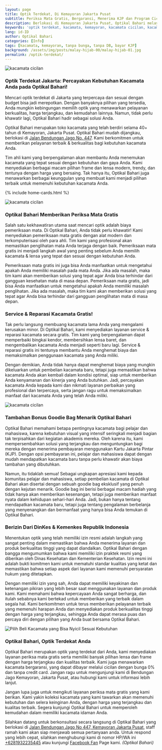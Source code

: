 ```yaml
---
layout: page
title: Optik Terdekat, Di Kemayoran Jakarta Pusat
subtitle: Periksa Mata Gratis, Bergaransi, Menerima KJP dan Program Cicilan
description: Berlokasi di Kemayoran Jakarta Pusat, Optikal Bahari melayanani periksa mata gratis, dengan berbagai pilihan bingkai dan frame kacamata.
keywords: 'optik terdekat, kacamata, kemayoran, kacamata cicilan, kacamata murah, tanpa bunga, tanpa DP, bayar KJP'
lang: id-ID
author: Optikal Bahari
categories: [Info]
tags: [kacamata, kemayoran, tanpa bunga, tanpa DB, bayar KJP]
background: /assets/img/posts/malay-hijab-00/malay-hijab-01.jpg
permalink: /optik-terdekat/
---
```


<div class="card shadow p-3 bg-white mb-5">
  <img src="/assets/img/posts/malay-hijab-00/malay-hijab-02.jpg" class="card-img-top" alt="kacamata cicilan">
  <div class="card-body">
    <h3 class="card-title">
      Optik Terdekat Jakarta: Percayakan Kebutuhan Kacamata Anda pada Optikal Bahari!
    </h3>
    <p class="card-text">
      Mencari optik terdekat di Jakarta yang terpercaya dan sesuai dengan budget bisa jadi merepotkan. Dengan banyaknya pilihan yang tersedia, Anda mungkin kebingungan memilih optik yang menawarkan pelayanan berkualitas, harga terjangkau, dan kemudahan lainnya. Namun, tidak perlu khawatir lagi, Optikal Bahari hadir sebagai solusi Anda.
    </p>
    <p>
      Optikal Bahari merupakan toko kacamata yang telah berdiri selama 40+ tahun di Kemayoran, Jakarta Pusat. Optikal Bahari mudah dijangkau, berlokasi di <a href="{{"/lokasi" | relative_url }}" title="Optikal Bahari, Jakarta Pusat">Jalan Bendungan Jago No. 447</a>. Kami berkomitmen untuk memberikan pelayanan terbaik & berkualitas bagi kebutuhan kacamata Anda.
    </p>
    <p>
      Tim ahli kami yang berpengalaman akan membantu Anda menemukan kacamata yang tepat sesuai dengan kebutuhan dan gaya Anda. Kami menyediakan berbagai macam pilihan frame dan lensa modern, trendy, dan tentunya dengan harga yang bersaing. Tak hanya itu, Optikal Bahari juga menawarkan berbagai keunggulan yang membuat kami menjadi pilihan terbaik untuk memenuhi kebutuhan kacamata Anda.
    </p>
  </div>
</div>

{% include home-cards.html %}

<div class="card shadow p-3 bg-white mb-5">
  <img src="/assets/img/posts//malay-hijab-00/malay-hijab-00.jpg" class="card-img-top" alt="kacamata cicilan">
  <div class="card-body">
    <h3 class="card-title">
      Optikal Bahari Memberikan Periksa Mata Gratis
    </h3>
    <p class="card-text">
      Salah satu kekhawatiran utama saat mencari optik adalah biaya pemeriksaan mata. Di Optikal Bahari, Anda tidak perlu khawatir! Kami menyediakan pemeriksaan mata gratis dengan alat modern dan terkomputerisasi oleh para ahli. Tim kami yang profesional akan memastikan penglihatan mata Anda terjaga dengan baik. Pemeriksaan mata gratis ini menjadi langkah awal yang penting sebelum Anda memilih kacamata & lensa yang tepat dan sesuai dengan kebutuhan Anda. 
    </p>  
    <p class="card-text">
      Pemeriksaan mata gratis ini juga bisa Anda manfaatkan untuk mengetahui apakah Anda memiliki masalah pada mata Anda. Jika ada masalah, maka tim kami akan memberikan solusi yang tepat agar Anda bisa terhindar dari gangguan kesehatan mata di masa depan. Pemeriksaan mata gratis, jadi bisa Anda manfaatkan untuk mengetahui apakah Anda memiliki masalah penglihatan. Jika ada masalah, maka tim kami akan memberikan solusi yang tepat agar Anda bisa terhindar dari gangguan penglihatan mata di masa depan.
    </p>  
    <h3 class="card-title">
      Service & Reparasi Kacamata Gratis!
    </h3>
    <p class="card-text">
      Tak perlu langsung membuang kacamata lama Anda yang mengalami kerusakan minor. Di Optikal Bahari, kami menyediakan layanan service & reparasi kacamata secara gratis. Tim kami yang berpengalaman dapat memperbaiki bingkai kendor, membersihkan lensa baret, dan mengembalikan kacamata Anda menjadi seperti baru lagi. Service & reparasi gratis ini tentunya membantu Anda menghemat biaya dan memaksimalkan penggunaan kacamata yang Anda miliki. 
    </p>  
    <p class="card-text">  
      Dengan demikian, Anda tidak hanya dapat menghemat biaya yang mungkin dikeluarkan untuk pembelian kacamata baru, tetapi juga memastikan bahwa kacamata Anda akan kembali dalam kondisi optimal, siap untuk memberikan Anda kenyamanan dan kinerja yang Anda butuhkan. Jadi, percayakan kacamata Anda kepada kami dan nikmati layanan perbaikan yang profesional dan terpercaya, serta jangan ragu untuk memaksimalkan manfaat dari kacamata Anda yang telah Anda miliki.
    </p>  
  </div>
</div>

<div class="card shadow p-3 bg-white mb-5">
  <img src="/assets/img/posts//malay-hijab-00/malay-hijab-03.jpg" class="card-img-top" alt="kacamata cicilan">
  <div class="card-body">
    <h3 class="card-title">
      Tambahan Bonus Goodie Bag Menarik Optikal Bahari
    </h3>
    <p class="card-text">
      Optikal Bahari memahami betapa pentingnya kacamata bagi pelajar dan mahasiswa, karena kebutuhan visual yang intensif seringkali menjadi bagian tak terpisahkan dari kegiatan akademis mereka. Oleh karena itu, kami mempersembahkan solusi yang terjangkau dan menguntungkan bagi mereka dengan menerima pembayaran menggunakan Kartu Jakarta Pintar (KJP). Dengan opsi pembayaran ini, pelajar dan mahasiswa dapat dengan mudah mendapatkan kacamata baru tanpa perlu khawatir akan biaya tambahan yang dibutuhkan. 
    </p>  
    <p class="card-text">
      Namun, itu tidaklah semua! Sebagai ungkapan apresiasi kami kepada komunitas pelajar dan mahasiswa, setiap pembelian kacamata di Optikal Bahari akan disertai dengan sebuah goodie bag eksklusif yang penuh dengan kejutan menarik. Goodie bag ini berisi berbagai macam hadiah yang tidak hanya akan memberikan kesenangan, tetapi juga memberikan manfaat nyata dalam kehidupan sehari-hari Anda. Jadi, bukan hanya tentang mendapatkan kacamata baru, tetapi juga tentang pengalaman berbelanja yang menyenangkan dan bermanfaat yang hanya bisa Anda temukan di Optikal Bahari.
    </p>
    <h3 class="card-title">
      Berizin Dari DinKes & Kemenkes Republik Indonesia
    </h3>
    <p class="card-text">
      Menentukan optik yang telah memiliki izin resmi adalah langkah yang sangat penting dalam memastikan bahwa Anda menerima layanan dan produk berkualitas tinggi yang dapat diandalkan. Optikal Bahari dengan bangga mengumumkan bahwa kami memiliki izin praktek resmi yang diberikan oleh Dinas Kesehatan dan Kementerian Kesehatan. Izin resmi ini adalah bukti komitmen kami untuk mematuhi standar kualitas yang ketat dan memastikan bahwa setiap aspek dari layanan kami memenuhi persyaratan hukum yang ditetapkan.
    </p>  
    <p class="card-text">
      Dengan memiliki izin yang sah, Anda dapat memiliki keyakinan dan ketenangan pikiran yang lebih besar saat menggunakan layanan dan produk kami. Kami memahami bahwa kepercayaan Anda sangat berharga, dan itulah sebabnya kami bertekad untuk memberikan yang terbaik dalam segala hal. Kami berkomitmen untuk terus memberikan pelayanan terbaik yang memenuhi harapan Anda dan menyediakan produk berkualitas tinggi dengan harga yang terjangkau, sehingga Anda dapat merasa puas dan percaya diri dengan pilihan yang Anda buat bersama Optikal Bahari.
    </p>
  </div>
</div>



<div class="card shadow p-3 bg-white mb-5">
  <img src="/assets/img/posts//malay-hijab-00/malay-hijab-04.jpg" class="card-img-top" alt="Pilih Beli Kacamata yang Bisa Nyicil Sesuai Kebutuhan">
  <div class="card-body">
    <h3 class="card-title">Optikal Bahari, Optik Terdekat Anda</h3>
    <p class="card-text">
      Optikal Bahari merupakan optik yang terdekat dari Anda, kami menyediakan layanan periksa mata gratis serta memiliki banyak pilihan lensa dan frame dengan harga terjangkau dan kualitas terbaik. Kami juga menawarkan kacamata bergaransi, yang dapat dibayar melalui cicilan dengan bunga 0% dan tanpa credit card. Jangan ragu untuk mengunjungi kami di Bendungan Jago Kemayoran, Jakarta Pusat, atau hubungi kami untuk informasi lebih lanjut.
    </p>
    <p>
      Jangan lupa juga untuk mengikuti layanan periksa mata gratis yang kami berikan. Kami yakin koleksi kacamata yang kami tawarkan akan memenuhi kebutuhan dan selera keinginan Anda, dengan harga yang terjangkau dan kualitas terbaik. Segera kunjungi Optikal Bahari untuk memperoleh kemudahan dalam memiliki kacamata idaman Anda.
    </p>
    <p>
      Silahkan datang untuk berkonsultasi secara langsung di Optikal Bahari yang berlokasi di <a href="{{"/lokasi" | relative_url }}" title="Jalan Bendungan Jago No 447, Kemayoran Jakarta Pusat">Jalan Bendungan Jago No 447, Kemayoran Jakarta Pusat</a>, staff ramah kami akan siap menjawab semua pertanyaan anda. Untuk respond yang lebih cepat, silahkan menghubungi kami di nomor HP/WA ini <a href="https://api.whatsapp.com/send?phone=6281932235445&text=Hallo%2C+saya+butuh+informasi+lebih+lanjut+mengenai+Optikal+Bahari" id="WhatsAppClick" class="WhatsAppCall" title="Call WhatsApp">+6281932235445</a> atau kunjungi <a href="https://www.facebook.com/optikalbahari" id="FBClick" title="Facebook Page Optikal Bahari" class="FacebookPage">Facebook Fan</a> Page kami. <em>(Optikal Bahari)</em>
    </p>
  </div>
</div>
